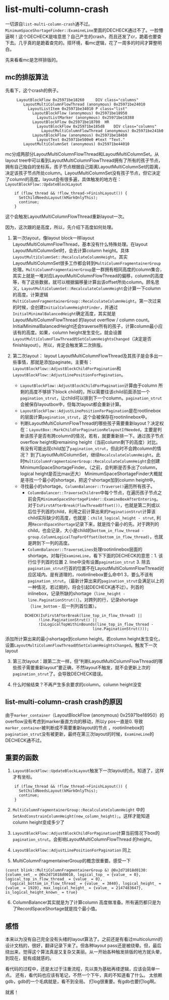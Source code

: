 # list-multi-column-crash

一切源自`list-multi-column-crash`通不过。`MinimumSpaceShortageFinder::ExamineLine`里面的DECHECK通过不了。一脸懵逼啊！这个DECHECK是啥意思？自己产生的crash，而且还发了cr，跪着也要查下去。几乎真的是跪着查完的。搭环境，看mc逻辑，花了一周多的时间才算整明白。

先来看看mc是怎样排版的。

## mc的排版算法

先看下，这个crash的例子。
```
     LayoutBlockFlow 0x25971be18260   	DIV class="columns"
        LayoutMultiColumnFlowThread (anonymous) 0x25971be24010
          LayoutListItem 0x25971be34010	P class="list"
            LayoutBlockFlow (anonymous) 0x25971be18950
              LayoutListMarker (anonymous) 0x25971be18388
            LayoutBlockFlow 0x25971be18700	HR
              LayoutBlockFlow 0x25971be185d8	DIV class="columns"
                LayoutMultiColumnFlowThread (anonymous) 0x25971be241b0
            LayoutBlockFlow (anonymous) 0x25971be184b0
              LayoutText 0x25971be500e0	#text "Text."
        LayoutMultiColumnSet (anonymous) 0x25971be44010
```
mc分成两部分LayoutMultiColumnFlowThread和LayoutMultiColumnSet。从layout tree中可以看到LayoutMultiColumnFlowThread拥有了所有的孩子节点，拥有自己独自的坐标系，孩子节点根据自己距离LayoutMultiColumnSet的距离，决定该孩子节点所处column。LayoutMultiColumnSet没有孩子节点，但它决定了column的高度。layout会有很多遍，具体触发的地方在：`LayoutBlockFlow::UpdateBlockLayout`
```
    if (flow_thread && !flow_thread->FinishLayout()) {
      SetChildNeedsLayout(kMarkOnlyThis);
      continue;
    }
```
这个会触发LayoutMultiColumnFlowThread重新layout一次。

因为，这次跟的是高度，所以，先介绍下高度如何处理。

1. 第一次layout，像layout block一样layout LayoutMultiColumnFlowThread，基本没有什么特殊处理。在layout LayoutMultiColumnSet时，会去计算column height。具体`LayoutMultiColumnSet::RecalculateColumnHeight`。其实LayoutMultiColumnSet很多工作都会转到`MultiColumnFragmentainerGroup`处理。`MultiColumnFragmentainerGroup`是一群拥有相同高度的column集合，其实上就是一堆对应LayoutMultiColumnFlowThread的偏移，column的高度等，有了这些数据，就可以根据偏移量计算出该offset所处column。顾名思义，`LayoutMultiColumnSet::RecalculateColumnHeight`会计算一下column的高度。计算逻辑`MultiColumnFragmentainerGroup::RecalculateColumnHeight`。第一次过来的时候，会创建`InitialColumnHeightFinder`，并通过`InitialMinimalBalancedHeight`确定高度，其实就是LayoutMultiColumnFlowThread 的layout overflow / column count。InitialMinimalBalancedHeight还会traverse所有的孩子，计算column最小应该有的高度。如果，column height发生变化，就会设置`LayoutMultiColumnFlowThread的SetColumnHeightsChanged`（决定是否finishlayout）。所以，肯定会触发第二次排版。

2. 第二次layout： layout LayoutMultiColumnFlowThread及其孩子是会多出一些事情，那就是添加paginate。主要有：`LayoutBlockFlow::AdjustBlockChildForPagination`和`LayoutBlockFlow::AdjustLinePositionForPagination`。
	- `LayoutBlockFlow::AdjustBlockChildForPagination`计算由于column 所剩的高度不够排下block child的，所以需要往该child前面添加一个`pagination_strut`，让child可以排到下一个column。`pagination_strut`会被保存layoutbox中，但每次layout都会重新计算。
	- `LayoutBlockFlow::AdjustLinePositionForPagination`是在rootlinebox的层面计算`pagination_strut`，这个会被保存在rootinlinebox中。
	- 判断LayoutMultiColumnFlowThread的哪些孩子需要重新layout？决定权在：`LayoutBox::MarkChildForPaginationRelayoutIfNeeded`，主要是判断该孩子是否有跨column的情况，若有，就要重新排一下。通过孩子节点overflow height和remaining height（当前column剩下的高度）对比。有没有可能出现child加了`pagination_strut`，但此时不会跨column的情况？
到了LayoutMultiColumnSet，继续`RecalculateColumnHeight`。此时`MultiColumnFragmentainerGroup::RecalculateColumnHeight`会创建MinimumSpaceShortageFinder。（之前，会判断是否多出了column，logical height是否比max还大） MinimumSpaceShortageFinder大概就是寻找一个最小的shortage，把这个shortage加到column height中。
	- 寻找最小的shortage。`ColumnBalancer::Traverse()`遍历所有孩子。
		- `ColumnBalancer::TraverseChildren`中每个节点，在遍历孩子节点之前会先`MinimumSpaceShortageFinder::ExamineBoxAfterEntering`。对于`IsFirstAfterBreak(FlowThreadOffset())`，也就是第二列或以后位于列首的child，利用之前计算出来的`PaginationStrut`计算该child实际缺少的高度，也就是：`child_logical_height - strut`, 利用`RecordSpaceShortage`记录下来，就是找个最小的先。对于跨列的child，也会记录，大小是child的`bottom_in_flow_thread - group.ColumnLogicalTopForOffset(bottom_in_flow_thread)`，也就是跨到下一列的高度。
 		- `ColumnBalancer::TraverseLines`处理rootinlinebox层面的shortage。对每行`ExamineLine`，看下下面的DECHECK的意思：1. 该行位于列首的位置 2. line中没有设置`pagination_strut` 3. 除去`pagination_strut`行首的位置不在LayoutMultiColumnFlowThread对应区域内。是有道理的，rootinlinebox要么命中1 3，要么不该有`pagination_strut`。（最新计算出来的`pagination_strut`会满足以上的一种情况，若过期的，将会引起DECHECK通不过）。列首的inlinebox，记录所缺的shortage（`line_height - line.PaginationStrut()`）。对跨列的行，记录shortage（`line_bottom` - 后一列列首位置）。
		```
		  DCHECK(IsFirstAfterBreak(line_top_in_flow_thread) ||
         		!line.PaginationStrut() ||
         		!IsLogicalTopWithinBounds(line_top_in_flow_thread -
                                   		line.PaginationStrut()));
		```
添加所计算出来的最小shortage到column height。若column height发生变化，设置`LayoutMultiColumnFlowThread的SetColumnHeightsChanged`。触发下一次layout

3. 第三次layout：跟第二次一样，但“判断LayoutMultiColumnFlowThread的哪些孩子需要重新layout”要正确，不然layout不触发，就不会更新上次的`pagination_strut`了。会导致DECHECK错误。

4. 什么时候结束？不再产生多余要求的column。column height没变

## list-multi-column-crash crash的原因

由于`marker_container`（LayoutBlockFlow (anonymous) 0x25971be18950）的overflow没有考虑到marker垂直方向的移动，所以y pos一直是0. 导致`marker_container`被判断成不需要重新layout的节点 ，rootinlinebox的`pagination_strut`没有被更新，最终在第三次layout的时候，`ExamineLine`的DECHECK通不过。

## 重要的函数

1.  `LayoutBlockFlow::UpdateBlockLayout`触发下一次layout的点。知道了，这样才有坐标。

```
    if (flow_thread && !flow_thread->FinishLayout()) {
      SetChildNeedsLayout(kMarkOnlyThis);
      continue;
    }
```

2. `MultiColumnFragmentainerGroup::RecalculateColumnHeight` 中的`SetAndConstrainColumnHeight(new_column_height);`。这样才能知道column height变成多少了

3. `LayoutBlockFlow::AdjustBlockChildForPagination`计算当前情况下box的`pagination_strut`。会影响LayoutMultiColumnFlowThread 的height。

4. `LayoutBlockFlow::AdjustLinePositionForPagination` 同上

5. MultiColumnFragmentainerGroup的概念很重要。感受一下

```
(const blink::MultiColumnFragmentainerGroup &) @0x2d71018d0130: {column_set_ = @0x2d71018d0010, logical_top_ = {value_ = 0}, logical_top_in_flow_thread_ = {value_ = 0},
  logical_bottom_in_flow_thread_ = {value_ = 3840}, logical_height_ = {value_ = 1920}, max_logical_height_ = {value_ = 2147483647}, is_logical_height_known_ = true}
```
6. ColumnBalancer其实就是为了计算column 高度做准备。所有遍历都只是为了RecordSpaceShortage就是找个最小值。

## 感悟

本来以为没有自己完全没有头绪的layout算法了。之前还是有看过multicolumn的设计文档的，很好，翻译记录下来了。但各种layout pass还是被绕晕。但，最后绕出来，觉得这个算法真是又复杂又美丽。从一开始各种触发排版的地方就头晕，到现在，挺有成就感的。

看代码的过程中，还是太过于注重流程，先以类为基础再缕逻辑，应该会简单一点。
还有，看代码也应该有笔记，不然一个下午，真的不知道看了什么。
太依赖gdb，gdb的一个毛病就是，看不到全局。
打log很重要。有gdb也要打log啊。

就酱！
